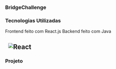 ### BridgeChallenge

### Tecnologias Utilizadas

Frontend feito com React.js
Backend feito com Java

&nbsp; ![React](https://img.shields.io/badge/react-%2320232a.svg?style=for-the-badge&logo=react&logoColor=%2361DAFB) &nbsp;
---

### Projeto
